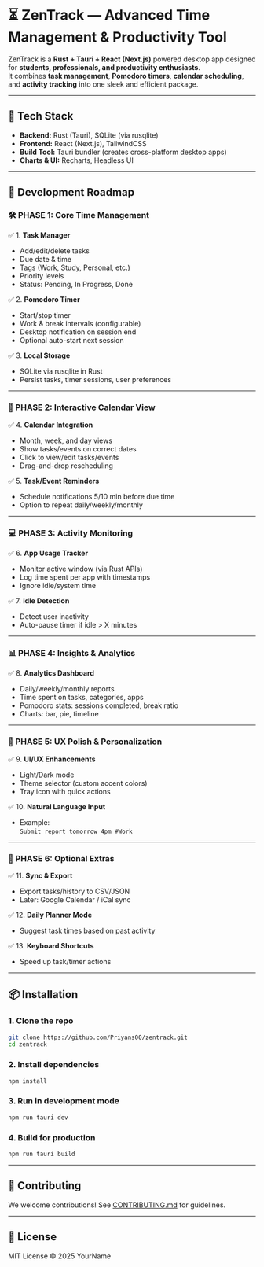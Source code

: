 


# ⏳ ZenTrack — Advanced Time Management & Productivity Tool

ZenTrack is a **Rust + Tauri + React (Next.js)** powered desktop app designed for **students, professionals, and productivity enthusiasts**.  
It combines **task management**, **Pomodoro timers**, **calendar scheduling**, and **activity tracking** into one sleek and efficient package.

---

## 🚀 Tech Stack
- **Backend:** Rust (Tauri), SQLite (via rusqlite)
- **Frontend:** React (Next.js), TailwindCSS
- **Build Tool:** Tauri bundler (creates cross-platform desktop apps)
- **Charts & UI:** Recharts, Headless UI

---

## 📅 Development Roadmap

### 🛠️ PHASE 1: Core Time Management
✅ 1. **Task Manager**
- Add/edit/delete tasks  
- Due date & time  
- Tags (Work, Study, Personal, etc.)  
- Priority levels  
- Status: Pending, In Progress, Done  

✅ 2. **Pomodoro Timer**
- Start/stop timer  
- Work & break intervals (configurable)  
- Desktop notification on session end  
- Optional auto-start next session  

✅ 3. **Local Storage**
- SQLite via rusqlite in Rust  
- Persist tasks, timer sessions, user preferences  

---

### 📅 PHASE 2: Interactive Calendar View
✅ 4. **Calendar Integration**
- Month, week, and day views  
- Show tasks/events on correct dates  
- Click to view/edit tasks/events  
- Drag-and-drop rescheduling  

✅ 5. **Task/Event Reminders**
- Schedule notifications 5/10 min before due time  
- Option to repeat daily/weekly/monthly  

---

### 💻 PHASE 3: Activity Monitoring
✅ 6. **App Usage Tracker**
- Monitor active window (via Rust APIs)  
- Log time spent per app with timestamps  
- Ignore idle/system time  

✅ 7. **Idle Detection**
- Detect user inactivity  
- Auto-pause timer if idle > X minutes  

---

### 📊 PHASE 4: Insights & Analytics
✅ 8. **Analytics Dashboard**
- Daily/weekly/monthly reports  
- Time spent on tasks, categories, apps  
- Pomodoro stats: sessions completed, break ratio  
- Charts: bar, pie, timeline  

---

### 🎨 PHASE 5: UX Polish & Personalization
✅ 9. **UI/UX Enhancements**
- Light/Dark mode  
- Theme selector (custom accent colors)  
- Tray icon with quick actions  

✅ 10. **Natural Language Input**
- Example:  
  `Submit report tomorrow 4pm #Work`  

---

### 🔄 PHASE 6: Optional Extras
✅ 11. **Sync & Export**
- Export tasks/history to CSV/JSON  
- Later: Google Calendar / iCal sync  

✅ 12. **Daily Planner Mode**
- Suggest task times based on past activity  

✅ 13. **Keyboard Shortcuts**
- Speed up task/timer actions  

---

## 📦 Installation
### 1. Clone the repo
```bash
git clone https://github.com/Priyans00/zentrack.git
cd zentrack
````

### 2. Install dependencies

```bash
npm install
```

### 3. Run in development mode

```bash
npm run tauri dev
```

### 4. Build for production

```bash
npm run tauri build
```

---

## 🤝 Contributing

We welcome contributions!
See [CONTRIBUTING.md](CONTRIBUTING.md) for guidelines.

---

## 📜 License

MIT License © 2025 YourName



